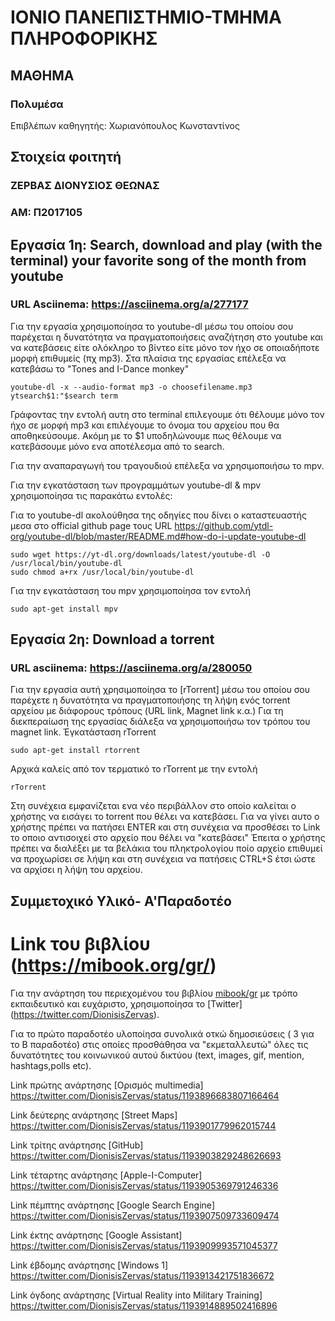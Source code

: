 # ΙΟΝΙΟ ΠΑΝΕΠΙΣΤΗΜΙΟ-ΤΜΗΜΑ ΠΛΗΡΟΦΟΡΙΚΗΣ 
## ΜΑΘΗΜΑ
### Πολυμέσα  
Επιβλέπων καθηγητής: Χωριανόπουλος Κωνσταντίνος
## Στοιχεία φοιτητή
### ΖΕΡΒΑΣ ΔΙΟΝΥΣΙΟΣ ΘΕΩΝΑΣ
### ΑΜ: Π2017105

## Εργασία 1η: Search, download and play (with the terminal) your favorite song of the month from youtube

### URL Asciinema: https://asciinema.org/a/277177
Για την εργασία χρησιμοποίησα το youtube-dl μέσω του οποίου σου παρέχεται η δυνατότητα να πραγματοποιήσεις αναζήτηση στο youtube και να κατεβάσεις είτε ολόκληρο το βίντεο είτε μόνο τον ήχο σε οποιαδήποτε μορφή επιθυμείς (πχ mp3). Στα πλαίσια της εργασίας επέλεξα να κατεβάσω το "Tones and I-Dance monkey"

```
youtube-dl -x --audio-format mp3 -o choosefilename.mp3 ytsearch$1:"$search term
```

Γράφοντας την εντολή αυτη στο terminal επιλεγουμε ότι θέλουμε μόνο τον ήχο σε μορφή mp3 και επιλέγουμε το όνομα του αρχείου που θα αποθηκεύσουμε. Ακόμη με το $1 υποδηλώνουμε πως θέλουμε να κατεβάσουμε μόνο ενα αποτέλεσμα από το search.

Για την αναπαραγωγή του τραγουδιού επέλεξα να χρησιμοποιήσω το mpv. 

Για την εγκατάσταση των προγραμμάτων youtube-dl & mpv χρησιμοποίησα τις παρακάτω εντολές:

Για το youtube-dl ακολούθησα της οδηγίες που δίνει ο καταστευαστής μεσα στο official github page τους 
URL https://github.com/ytdl-org/youtube-dl/blob/master/README.md#how-do-i-update-youtube-dl

```
sudo wget https://yt-dl.org/downloads/latest/youtube-dl -O /usr/local/bin/youtube-dl
sudo chmod a+rx /usr/local/bin/youtube-dl
```
Για την εγκατάσταση του mpv χρησιμοποίησα τον εντολή 

```
sudo apt-get install mpv
```

## Εργασία 2η: Download a torrent

### URL asciinema: https://asciinema.org/a/280050
Για την εργασία αυτή χρησιμοποίησα το [rTorrent] μέσω του οποίου σου παρέχετε η δυνατότητα να πραγματοποιήσης τη λήψη ενός torrent αρχείου με διάφορους τρόπους (URL link, Magnet link κ.α.) Για τη διεκπεραίωση της εργασίας διάλεξα να χρησιμοποιήσω τον τρόπου του magnet link.
Έγκατάσταση rTorrent
```
sudo apt-get install rtorrent
```
Aρχικά καλείς από τον τερματικό το rTorrent με την εντολή
```
rTorrent
```
Στη συνέχεια εμφανίζεται ενα νέο περιβάλλον στο οποίο καλείται ο χρήστης να εισάγει το torrent που θέλει να κατεβάσει. Για να γίνει αυτο ο χρήστης πρέπει να πατήσει ENTER και στη συνέχεια να προσθέσει το Link το οποιο αντισοιχεί στο αρχείο που θέλει να "κατεβάσει"
Έπειτα ο χρήστης πρέπει να διαλέξει με τα βελάκια του πληκτρολογίου ποίο αρχείο επιθυμεί να προχωρίσει σε λήψη και στη συνέχεια να πατήσεις CTRL+S έτσι ώστε να αρχίσει η λήψη του αρχείου.


## Συμμετοχικό Υλικό- Α'Παραδοτέο
 
 # Link του βιβλίου (https://mibook.org/gr/)
 
  Για την ανάρτηση του περιεχομένου του βιβλίου [mibook/gr](https://mibook.org/gr/) με τρόπο εκπαιδευτικό και ευχάριστο, χρησιμοποίησα το [Twitter] (https://twitter.com/DionisisZervas).

Για το πρώτο παραδοτέο υλοποίησα συνολικά οτκώ δημοσιεύσεις ( 3 για το Β παραδοτέο) στις οποίες προσθάθησα να "εκμεταλλευτώ" όλες τις δυνατότητες του κοινωνικού αυτού δικτύου (text, images, gif, mention, hashtags,polls etc).

Link πρώτης ανάρτησης [Ορισμός multimedia] https://twitter.com/DionisisZervas/status/1193896683807166464

Link δεύτερης ανάρτησης [Street Maps] https://twitter.com/DionisisZervas/status/1193901779962015744

Link τρίτης ανάρτησης [GitHub] https://twitter.com/DionisisZervas/status/1193903829248626693

Link τέταρτης ανάρτησης [Apple-I-Computer] https://twitter.com/DionisisZervas/status/1193905369791246336

Link πέμπτης ανάρτησης [Google Search Engine] https://twitter.com/DionisisZervas/status/1193907509733609474

Link έκτης ανάρτησης [Google Assistant] https://twitter.com/DionisisZervas/status/1193909993571045377

Link έβδομης ανάρτησης [Windows 1] https://twitter.com/DionisisZervas/status/1193913421751836672

Link όγδοης ανάρτησης [Virtual Reality into Military Training] https://twitter.com/DionisisZervas/status/1193914889502416896 
